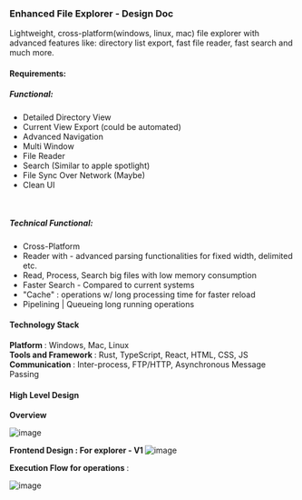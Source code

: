 ### Enhanced File Explorer - Design Doc


Lightweight, cross-platform(windows, linux, mac) file explorer with advanced features like: directory list export, fast file reader, fast search and much more. 



#### Requirements:

##### Functional:

- Detailed Directory View
- Current View Export (could be automated)
- Advanced Navigation
- Multi Window
- File Reader 
- Search (Similar to apple spotlight)
- File Sync Over Network (Maybe)
- Clean UI
<br/>

##### Technical Functional:
- Cross-Platform
- Reader with - advanced parsing functionalities for fixed width, delimited etc. 
- Read, Process, Search big files with low memory consumption 
- Faster Search - Compared to current systems
- "Cache" : operations w/ long processing time for faster reload
- Pipelining | Queueing long running operations


#### Technology Stack
<strong> Platform </strong>: Windows, Mac, Linux <br/>
<strong> Tools and Framework </strong>: Rust, TypeScript, React, HTML, CSS, JS <br/>
<strong> Communication </strong>: Inter-process, FTP/HTTP, Asynchronous Message Passing


#### High Level Design

<strong> Overview </strong>

![image](https://github.com/adarshjhaa100/enhanced-file-explorer/assets/31096082/fdf71f02-1488-4b3b-b59f-2bd99e5f8579)


<strong> Frontend Design : For explorer - V1 </strong>
![image](https://github.com/adarshjhaa100/enhanced-file-explorer/assets/31096082/0883b08f-20e9-4760-8af2-dad1bd47f673)




<strong> Execution Flow for operations </strong>:

![image](https://github.com/adarshjhaa100/enhanced-file-explorer/assets/31096082/36684d33-297f-4099-9acc-be0fbec3e692)


